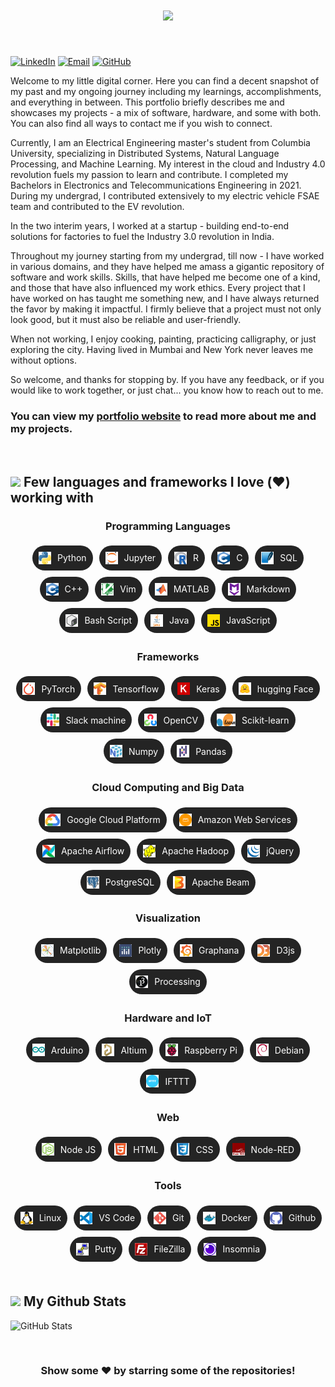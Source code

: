 
<div id="name">

<h1 align="center">
    <a href="https://git.io/typing-svg">
        <img src="https://readme-typing-svg.herokuapp.com/?lines=Hello,+There!+👋;नमस्ते+(Namaste);This+is+Harsh+BENAHALKAR;Nice+to+meet+you!&center=true&size=30&pause=1500&color=FFFFFF">
    </a>
</h1>

<br>

[![LinkedIn](https://img.shields.io/badge/LinkedIn-0077B5?style=for-the-badge&logo=linkedin&logoColor=white)](https://www.linkedin.com/in/harsh-benahalkar/)
[![Email](https://img.shields.io/badge/Email-D14836?style=for-the-badge&logo=gmail&logoColor=white)](mailto:hb2776@columbia.edu)
[![GitHub](https://img.shields.io/badge/GitHub-100000?style=for-the-badge&logo=github&logoColor=white)](https://github.com/benahalkar/)
</div>

<div id="about">

Welcome to my little digital corner. Here you can find a decent snapshot of my past and my ongoing journey including my learnings, accomplishments, and everything in between. This portfolio briefly describes me and showcases my projects - a mix of software, hardware, and some with both. You can also find all ways to contact me if you wish to connect.<br>

Currently, I am an Electrical Engineering master's student from Columbia University, specializing in Distributed Systems, Natural Language Processing, and Machine Learning. My interest in the cloud and Industry 4.0 revolution fuels my passion to learn and contribute. I completed my Bachelors in Electronics and Telecommunications Engineering in 2021. During my undergrad, I contributed extensively to my electric vehicle FSAE team and contributed to the EV revolution.<br>

In the two interim years, I worked at a startup - building end-to-end solutions for factories to fuel the Industry 3.0 revolution in India.<br> 

Throughout my journey starting from my undergrad, till now - I have worked in various domains, and they have helped me amass a gigantic repository of software and work skills. Skills, that have helped me become one of a kind, and those that have also influenced my work ethics. Every project that I have worked on has taught me something new, and I have always returned the favor by making it impactful. I firmly believe that a project must not only look good, but it must also be reliable and user-friendly.<br>  

When not working, I enjoy cooking, painting, practicing calligraphy, or just exploring the city. Having lived in Mumbai and New York never leaves me without options.<br>

So welcome, and thanks for stopping by. If you have any feedback, or if you would like to work together, or just chat... you know how to reach out to me.

</div>

<div id="links">

### You can view my <a href="https://benahalkar.github.io/" target="_blank">portfolio website</a> to read more about me and my projects.
</div>


<br>

<div id="skills_text">
    
## <img src="https://media2.giphy.com/media/QssGEmpkyEOhBCb7e1/giphy.gif?cid=ecf05e47a0n3gi1bfqntqmob8g9aid1oyj2wr3ds3mg700bl&rid=giphy.gif" width ="25"><b> Few languages and frameworks I love (❤️) working with</b>

</div>






<div align="center">

### Programming Languages
</div>

<div style="display: flex; flex-wrap: wrap; gap: 0px; justify-content: center; align-items: center;">
    <div style="display: inline-block; background-color:rgb(36, 36, 36); border-radius: 100px; padding: 5px 10px; margin: 5px; height: 30px;">
        <a href="https://www.python.org/" style="text-decoration: none; color: inherit; display: flex; align-items: center; height: 100%;">
            <img src="./images/python.png" alt="Python" style="width: 20px; height: 20px; margin-right: 10px;">
            <span style="color: rgb(255, 255, 255); font-size: 100%;">Python</span>
        </a>
    </div>
    <div style="display: inline-block; background-color:rgb(36, 36, 36); border-radius: 100px; padding: 5px 10px; margin: 5px; height: 30px;">
        <a href="https://jupyter.org/" style="text-decoration: none; color: inherit; display: flex; align-items: center; height: 100%;">
            <img src="./images/jupyter.png" alt="Jupyter" style="width: 20px; height: 20px; margin-right: 10px;">
            <span style="color: rgb(255, 255, 255); font-size: 100%;">Jupyter</span>
        </a>
    </div>
    <div style="display: inline-block; background-color:rgb(36, 36, 36); border-radius: 100px; padding: 5px 10px; margin: 5px; height: 30px;">
        <a href="https://www.r-project.org/" style="text-decoration: none; color: inherit; display: flex; align-items: center; height: 100%;">
            <img src="./images/R.png" alt="R" style="width: 20px; height: 20px; margin-right: 10px;">
            <span style="color: rgb(255, 255, 255); font-size: 100%;">R</span>
        </a>
    </div>
    <div style="display: inline-block; background-color:rgb(36, 36, 36); border-radius: 100px; padding: 5px 10px; margin: 5px; height: 30px;">
        <a href="https://www.cprogramming.com/" style="text-decoration: none; color: inherit; display: flex; align-items: center; height: 100%;">
            <img src="./images/c.png" alt="C" style="width: 20px; height: 20px; margin-right: 10px;">
            <span style="color: rgb(255, 255, 255); font-size: 100%;">C</span>
        </a>
    </div>
    <div style="display: inline-block; background-color:rgb(36, 36, 36); border-radius: 100px; padding: 5px 10px; margin: 5px; height: 30px;">
        <a href="https://www.mysql.com/" style="text-decoration: none; color: inherit; display: flex; align-items: center; height: 100%;">
            <img src="./images/sqlite.png" alt="SQL" style="width: 20px; height: 20px; margin-right: 10px;">
            <span style="color: rgb(255, 255, 255); font-size: 100%;">SQL</span>
        </a>
    </div>
    <div style="display: inline-block; background-color:rgb(36, 36, 36); border-radius: 100px; padding: 5px 10px; margin: 5px; height: 30px;">
        <a href="https://cplusplus.com/" style="text-decoration: none; color: inherit; display: flex; align-items: center; height: 100%;">
            <img src="./images/cpp.png" alt="Cpp" style="width: 20px; height: 20px; margin-right: 10px;">
            <span style="color: rgb(255, 255, 255); font-size: 100%;">C++</span>
        </a>
    </div>
    <div style="display: inline-block; background-color:rgb(36, 36, 36); border-radius: 100px; padding: 5px 10px; margin: 5px; height: 30px;">
        <a href="https://www.vim.org/" style="text-decoration: none; color: inherit; display: flex; align-items: center; height: 100%;">
            <img src="./images/vim.png" alt="Vim" style="width: 20px; height: 20px; margin-right: 10px;">
            <span style="color: rgb(255, 255, 255); font-size: 100%;">Vim</span>
        </a>
    </div>
    <div style="display: inline-block; background-color:rgb(36, 36, 36); border-radius: 100px; padding: 5px 10px; margin: 5px; height: 30px;">
        <a href="https://www.mathworks.com/products/matlab.html" style="text-decoration: none; color: inherit; display: flex; align-items: center; height: 100%;">
            <img src="./images/matlab.png" alt="MATLAB" style="width: 20px; height: 20px; margin-right: 10px;">
            <span style="color: rgb(255, 255, 255); font-size: 100%;">MATLAB</span>
        </a>
    </div>
    <div style="display: inline-block; background-color:rgb(36, 36, 36); border-radius: 100px; padding: 5px 10px; margin: 5px; height: 30px;">
        <a href="https://www.markdownguide.org/" style="text-decoration: none; color: inherit; display: flex; align-items: center; height: 100%;">
            <img src="./images/markdown.png" alt="Markdown" style="width: 20px; height: 20px; margin-right: 10px;">
            <span style="color: rgb(255, 255, 255); font-size: 100%;">Markdown</span>
        </a>
    </div>
    <div style="display: inline-block; background-color:rgb(36, 36, 36); border-radius: 100px; padding: 5px 10px; margin: 5px; height: 30px;">
        <a href="https://www.gnu.org/software/bash/" style="text-decoration: none; color: inherit; display: flex; align-items: center; height: 100%;">
            <img src="./images/bash.png" alt="Bash" style="width: 20px; height: 20px; margin-right: 10px;">
            <span style="color: rgb(255, 255, 255); font-size: 100%;">Bash Script</span>
        </a>
    </div>
    <div style="display: inline-block; background-color:rgb(36, 36, 36); border-radius: 100px; padding: 5px 10px; margin: 5px; height: 30px;">
        <a href="https://www.java.com/en/" style="text-decoration: none; color: inherit; display: flex; align-items: center; height: 100%;">
            <img src="./images/java.png" alt="Java" style="width: 20px; height: 20px; margin-right: 10px;">
            <span style="color: rgb(255, 255, 255); font-size: 100%;">Java</span>
        </a>
    </div>
    <div style="display: inline-block; background-color:rgb(36, 36, 36); border-radius: 100px; padding: 5px 10px; margin: 5px; height: 30px;">
        <a href="https://www.javascript.com/" style="text-decoration: none; color: inherit; display: flex; align-items: center; height: 100%;">
            <img src="./images/javascript.png" alt="JavaScript" style="width: 20px; height: 20px; margin-right: 10px;">
            <span style="color: rgb(255, 255, 255); font-size: 100%;">JavaScript</span>
        </a>
    </div>

</div>


<div align="center">

### Frameworks
</div>

<div style="display: flex; flex-wrap: wrap; gap: 0px; justify-content: center; align-items: center;">
    <div style="display: inline-block; background-color:rgb(36, 36, 36); border-radius: 100px; padding: 5px 10px; margin: 5px; height: 30px;">
        <a href="https://pytorch.org/" style="text-decoration: none; color: inherit; display: flex; align-items: center; height: 100%;">
            <img src="./images/pytorch.png" alt="PyTorch" style="width: 20px; height: 20px; margin-right: 10px;">
            <span style="color: rgb(255, 255, 255); font-size: 100%;">PyTorch</span>
        </a>
    </div>
    <div style="display: inline-block; background-color:rgb(36, 36, 36); border-radius: 100px; padding: 5px 10px; margin: 5px; height: 30px;">
        <a href="https://www.tensorflow.org/" style="text-decoration: none; color: inherit; display: flex; align-items: center; height: 100%;">
            <img src="./images/tensorflow.png" alt="Tensorflow" style="width: 20px; height: 20px; margin-right: 10px;">
            <span style="color: rgb(255, 255, 255); font-size: 100%;">Tensorflow</span>
        </a>
    </div>
    <div style="display: inline-block; background-color:rgb(36, 36, 36); border-radius: 100px; padding: 5px 10px; margin: 5px; height: 30px;">
        <a href="https://keras.io/" style="text-decoration: none; color: inherit; display: flex; align-items: center; height: 100%;">
            <img src="./images/keras.png" alt="Keras" style="width: 20px; height: 20px; margin-right: 10px;">
            <span style="color: rgb(255, 255, 255); font-size: 100%;">Keras</span>
        </a>
    </div>
    <div style="display: inline-block; background-color:rgb(36, 36, 36); border-radius: 100px; padding: 5px 10px; margin: 5px; height: 30px;">
        <a href="https://huggingface.co/" style="text-decoration: none; color: inherit; display: flex; align-items: center; height: 100%;">
            <img src="./images/huggingface.png" alt="HuggingFace" style="width: 20px; height: 20px; margin-right: 10px;">
            <span style="color: rgb(255, 255, 255); font-size: 100%;">hugging Face</span>
        </a>
    </div>
    <div style="display: inline-block; background-color:rgb(36, 36, 36); border-radius: 100px; padding: 5px 10px; margin: 5px; height: 30px;">
        <a href="https://dondebonair.github.io/slack-machine/" style="text-decoration: none; color: inherit; display: flex; align-items: center; height: 100%;">
            <img src="./images/slack.png" alt="SlackMachine" style="width: 20px; height: 20px; margin-right: 10px;">
            <span style="color: rgb(255, 255, 255); font-size: 100%;">Slack machine</span>
        </a>
    </div>
    <div style="display: inline-block; background-color:rgb(36, 36, 36); border-radius: 100px; padding: 5px 10px; margin: 5px; height: 30px;">
        <a href="https://opencv.org/" style="text-decoration: none; color: inherit; display: flex; align-items: center; height: 100%;">
            <img src="./images/opencv.png" alt="OpenCV" style="width: 20px; height: 20px; margin-right: 10px;">
            <span style="color: rgb(255, 255, 255); font-size: 100%;">OpenCV</span>
        </a>
    </div>
    <div style="display: inline-block; background-color:rgb(36, 36, 36); border-radius: 100px; padding: 5px 10px; margin: 5px; height: 30px;">
        <a href="https://scikit-learn.org/stable/" style="text-decoration: none; color: inherit; display: flex; align-items: center; height: 100%;">
            <img src="./images/scikit.png" alt="scikit-learn" style="width: 30px; height: 20px; margin-right: 10px;">
            <span style="color: rgb(255, 255, 255); font-size: 100%;">Scikit-learn</span>
        </a>
    </div>
    <div style="display: inline-block; background-color:rgb(36, 36, 36); border-radius: 100px; padding: 5px 10px; margin: 5px; height: 30px;">
        <a href="https://numpy.org/" style="text-decoration: none; color: inherit; display: flex; align-items: center; height: 100%;">
            <img src="./images/numpy.png" alt="numpy" style="width: 20px; height: 20px; margin-right: 10px;">
            <span style="color: rgb(255, 255, 255); font-size: 100%;">Numpy</span>
        </a>
    </div>
    <div style="display: inline-block; background-color:rgb(36, 36, 36); border-radius: 100px; padding: 5px 10px; margin: 5px; height: 30px;">
        <a href="https://pandas.pydata.org/" style="text-decoration: none; color: inherit; display: flex; align-items: center; height: 100%;">
            <img src="./images/pandas.png" alt="pandas" style="width: 20px; height: 20px; margin-right: 10px;">
            <span style="color: rgb(255, 255, 255); font-size: 100%;">Pandas</span>
        </a>
    </div>
</div>


<div align="center">

### Cloud Computing and Big Data
</div>

<div style="display: flex; flex-wrap: wrap; gap: 0px; justify-content: center; align-items: center;">
    <div style="display: inline-block; background-color:rgb(36, 36, 36); border-radius: 100px; padding: 5px 10px; margin: 5px; height: 30px;">
        <a href="https://cloud.google.com/" style="text-decoration: none; color: inherit; display: flex; align-items: center; height: 100%;">
            <img src="./images/gcp.webp" alt="GCP" style="width: 25px; height: 20px; margin-right: 10px;">
            <span style="color: rgb(255, 255, 255); font-size: 100%;">Google Cloud Platform</span>
        </a>
    </div>
    <div style="display: inline-block; background-color:rgb(36, 36, 36); border-radius: 100px; padding: 5px 10px; margin: 5px; height: 30px;">
        <a href="https://aws.amazon.com" style="text-decoration: none; color: inherit; display: flex; align-items: center; height: 100%;">
            <img src="./images/aws.png" alt="AWS" style="width: 20px; height: 20px; margin-right: 10px;">
            <span style="color: rgb(255, 255, 255); font-size: 100%;">Amazon Web Services</span>
        </a>
    </div>
    <div style="display: inline-block; background-color:rgb(36, 36, 36); border-radius: 100px; padding: 5px 10px; margin: 5px; height: 30px;">
        <a href="https://airflow.apache.org/" style="text-decoration: none; color: inherit; display: flex; align-items: center; height: 100%;">
            <img src="./images/airflow.png" alt="Airflow" style="width: 20px; height: 20px; margin-right: 10px;">
            <span style="color: rgb(255, 255, 255); font-size: 100%;">Apache Airflow</span>
        </a>
    </div>
    <div style="display: inline-block; background-color:rgb(36, 36, 36); border-radius: 100px; padding: 5px 10px; margin: 5px; height: 30px;">
        <a href="https://hadoop.apache.org/" style="text-decoration: none; color: inherit; display: flex; align-items: center; height: 100%;">
            <img src="./images/hadoop.svg" alt="Hadoop" style="width: 20px; height: 20px; margin-right: 10px;">
            <span style="color: rgb(255, 255, 255); font-size: 100%;">Apache Hadoop</span>
        </a>
    </div>
    <div style="display: inline-block; background-color:rgb(36, 36, 36); border-radius: 100px; padding: 5px 10px; margin: 5px; height: 30px;">
        <a href="https://jquery.com/" style="text-decoration: none; color: inherit; display: flex; align-items: center; height: 100%;">
            <img src="./images/jquery.png" alt="jQuery" style="width: 20px; height: 20px; margin-right: 10px;">
            <span style="color: rgb(255, 255, 255); font-size: 100%;">jQuery</span>
        </a>
    </div>
    <div style="display: inline-block; background-color:rgb(36, 36, 36); border-radius: 100px; padding: 5px 10px; margin: 5px; height: 30px;">
        <a href="https://www.postgresql.org/" style="text-decoration: none; color: inherit; display: flex; align-items: center; height: 100%;">
            <img src="./images/postgresql.png" alt="PostgreSQL" style="width: 20px; height: 20px; margin-right: 10px;">
            <span style="color: rgb(255, 255, 255); font-size: 100%;">PostgreSQL</span>
        </a>
    </div>
    <div style="display: inline-block; background-color:rgb(36, 36, 36); border-radius: 100px; padding: 5px 10px; margin: 5px; height: 30px;">
        <a href="https://beam.apache.org/" style="text-decoration: none; color: inherit; display: flex; align-items: center; height: 100%;">
            <img src="./images/apachebeam.png" alt="Beam" style="width: 20px; height: 20px; margin-right: 10px;">
            <span style="color: rgb(255, 255, 255); font-size: 100%;">Apache Beam</span>
        </a>
    </div>
</div>


<div align="center">

### Visualization
</div>

<div style="display: flex; flex-wrap: wrap; gap: 0px; justify-content: center; align-items: center;">
    <div style="display: inline-block; background-color:rgb(36, 36, 36); border-radius: 100px; padding: 5px 10px; margin: 5px; height: 30px;">
        <a href="https://matplotlib.org/" style="text-decoration: none; color: inherit; display: flex; align-items: center; height: 100%;">
            <img src="./images/matplotlib.png" alt="Matplotlib" style="width: 20px; height: 20px; margin-right: 10px;">
            <span style="color: rgb(255, 255, 255); font-size: 100%;">Matplotlib</span>
        </a>
    </div>
    <div style="display: inline-block; background-color:rgb(36, 36, 36); border-radius: 100px; padding: 5px 10px; margin: 5px; height: 30px;">
        <a href="https://plotly.com/" style="text-decoration: none; color: inherit; display: flex; align-items: center; height: 100%;">
            <img src="./images/plotly.png" alt="Plotly" style="width: 20px; height: 20px; margin-right: 10px;">
            <span style="color: rgb(255, 255, 255); font-size: 100%;">Plotly</span>
        </a>
    </div>
    <div style="display: inline-block; background-color:rgb(36, 36, 36); border-radius: 100px; padding: 5px 10px; margin: 5px; height: 30px;">
        <a href="https://grafana.com/" style="text-decoration: none; color: inherit; display: flex; align-items: center; height: 100%;">
            <img src="./images/grafana.png" alt="Grafana" style="width: 20px; height: 20px; margin-right: 10px;">
            <span style="color: rgb(255, 255, 255); font-size: 100%;">Graphana</span>
        </a>
    </div>
    <div style="display: inline-block; background-color:rgb(36, 36, 36); border-radius: 100px; padding: 5px 10px; margin: 5px; height: 30px;">
        <a href="https://d3js.org/" style="text-decoration: none; color: inherit; display: flex; align-items: center; height: 100%;">
            <img src="./images/d3js.png" alt="D3JS" style="width: 20px; height: 20px; margin-right: 10px;">
            <span style="color: rgb(255, 255, 255); font-size: 100%;">D3js</span>
        </a>
    </div>
    <div style="display: inline-block; background-color:rgb(36, 36, 36); border-radius: 100px; padding: 5px 10px; margin: 5px; height: 30px;">
        <a href="https://processing.org/" style="text-decoration: none; color: inherit; display: flex; align-items: center; height: 100%;">
            <img src="./images/processing.png" alt="Processing" style="width: 20px; height: 20px; margin-right: 10px;">
            <span style="color: rgb(255, 255, 255); font-size: 100%;">Processing</span>
        </a>
    </div>
</div>


<div align="center">

### Hardware and IoT
</div>

<div style="display: flex; flex-wrap: wrap; gap: 0px; justify-content: center; align-items: center;">
    <div style="display: inline-block; background-color:rgb(36, 36, 36); border-radius: 100px; padding: 5px 10px; margin: 5px; height: 30px;">
        <a href="https://www.arduino.cc/" style="text-decoration: none; color: inherit; display: flex; align-items: center; height: 100%;">
            <img src="./images/arduino.png" alt="Arduino" style="width: 20px; height: 20px; margin-right: 10px;">
            <span style="color: rgb(255, 255, 255); font-size: 100%;">Arduino</span>
        </a>
    </div>
    <div style="display: inline-block; background-color:rgb(36, 36, 36); border-radius: 100px; padding: 5px 10px; margin: 5px; height: 30px;">
        <a href="https://www.altium.com/" style="text-decoration: none; color: inherit; display: flex; align-items: center; height: 100%;">
            <img src="./images/altium.png" alt="Altium" style="width: 20px; height: 20px; margin-right: 10px;">
            <span style="color: rgb(255, 255, 255); font-size: 100%;">Altium</span>
        </a>
    </div>
    <div style="display: inline-block; background-color:rgb(36, 36, 36); border-radius: 100px; padding: 5px 10px; margin: 5px; height: 30px;">
        <a href="https://www.raspberrypi.com/" style="text-decoration: none; color: inherit; display: flex; align-items: center; height: 100%;">
            <img src="./images/rpi.png" alt="RaspberryPi" style="width: 20px; height: 20px; margin-right: 10px;">
            <span style="color: rgb(255, 255, 255); font-size: 100%;">Raspberry Pi</span>
        </a>
    </div>
    <div style="display: inline-block; background-color:rgb(36, 36, 36); border-radius: 100px; padding: 5px 10px; margin: 5px; height: 30px;">
        <a href="https://www.debian.org/" style="text-decoration: none; color: inherit; display: flex; align-items: center; height: 100%;">
            <img src="./images/debian.png" alt="Debian" style="width: 20px; height: 20px; margin-right: 10px;">
            <span style="color: rgb(255, 255, 255); font-size: 100%;">Debian</span>
        </a>
    </div>
    <div style="display: inline-block; background-color:rgb(36, 36, 36); border-radius: 100px; padding: 5px 10px; margin: 5px; height: 30px;">
        <a href="https://ifttt.com/" style="text-decoration: none; color: inherit; display: flex; align-items: center; height: 100%;">
            <img src="./images/ifttt.png" alt="IFTTT" style="width: 20px; height: 20px; margin-right: 10px;">
            <span style="color: rgb(255, 255, 255); font-size: 100%;">IFTTT</span>
        </a>
    </div>
</div>


<div align="center">

### Web
</div>

<div style="display: flex; flex-wrap: wrap; gap: 0px; justify-content: center; align-items: center;">
    <div style="display: inline-block; background-color:rgb(36, 36, 36); border-radius: 100px; padding: 5px 10px; margin: 5px; height: 30px;">
        <a href="https://nodejs.org/en" style="text-decoration: none; color: inherit; display: flex; align-items: center; height: 100%;">
            <img src="./images/nodejs.png" alt="NodeJS" style="width: 20px; height: 20px; margin-right: 10px;">
            <span style="color: rgb(255, 255, 255); font-size: 100%;">Node JS</span>
        </a>
    </div>
    <div style="display: inline-block; background-color:rgb(36, 36, 36); border-radius: 100px; padding: 5px 10px; margin: 5px; height: 30px;">
        <a href="https://www.w3.org/" style="text-decoration: none; color: inherit; display: flex; align-items: center; height: 100%;">
            <img src="./images/html.png" alt="HTML" style="width: 20px; height: 20px; margin-right: 10px;">
            <span style="color: rgb(255, 255, 255); font-size: 100%;">HTML</span>
        </a>
    </div>
    <div style="display: inline-block; background-color:rgb(36, 36, 36); border-radius: 100px; padding: 5px 10px; margin: 5px; height: 30px;">
        <a href="https://www.w3.org/" style="text-decoration: none; color: inherit; display: flex; align-items: center; height: 100%;">
            <img src="./images/css.png" alt="CSS" style="width: 20px; height: 20px; margin-right: 10px;">
            <span style="color: rgb(255, 255, 255); font-size: 100%;">CSS</span>
        </a>
    </div>
    <div style="display: inline-block; background-color:rgb(36, 36, 36); border-radius: 100px; padding: 5px 10px; margin: 5px; height: 30px;">
        <a href="https://nodered.org/" style="text-decoration: none; color: inherit; display: flex; align-items: center; height: 100%;">
            <img src="./images/nodered.svg" alt="Node-Red" style="width: 20px; height: 20px; margin-right: 10px;">
            <span style="color: rgb(255, 255, 255); font-size: 100%;">Node-RED</span>
        </a>
    </div>

</div>


<div align="center">

### Tools
</div>

<div style="display: flex; flex-wrap: wrap; gap: 0px; justify-content: center; align-items: center;">
    <div style="display: inline-block; background-color:rgb(36, 36, 36); border-radius: 100px; padding: 5px 10px; margin: 5px; height: 30px;">
        <a href="https://www.ibm.com/z/linux" style="text-decoration: none; color: inherit; display: flex; align-items: center; height: 100%;">
            <img src="./images/linux.png" alt="Linux" style="width: 20px; height: 20px; margin-right: 10px;">
            <span style="color: rgb(255, 255, 255); font-size: 100%;">Linux</span>
        </a>
    </div>
    <div style="display: inline-block; background-color:rgb(36, 36, 36); border-radius: 100px; padding: 5px 10px; margin: 5px; height: 30px;">
        <a href="https://code.visualstudio.com/" style="text-decoration: none; color: inherit; display: flex; align-items: center; height: 100%;">
            <img src="./images/vscode.png" alt="VScode" style="width: 20px; height: 20px; margin-right: 10px;">
            <span style="color: rgb(255, 255, 255); font-size: 100%;">VS Code</span>
        </a>
    </div>
    <div style="display: inline-block; background-color:rgb(36, 36, 36); border-radius: 100px; padding: 5px 10px; margin: 5px; height: 30px;">
        <a href="https://git-scm.com/" style="text-decoration: none; color: inherit; display: flex; align-items: center; height: 100%;">
            <img src="./images/git.png" alt="Git" style="width: 20px; height: 20px; margin-right: 10px;">
            <span style="color: rgb(255, 255, 255); font-size: 100%;">Git</span>
        </a>
    </div>
    <div style="display: inline-block; background-color:rgb(36, 36, 36); border-radius: 100px; padding: 5px 10px; margin: 5px; height: 30px;">
        <a href="https://www.docker.com/" style="text-decoration: none; color: inherit; display: flex; align-items: center; height: 100%;">
            <img src="./images/docker.png" alt="Docker" style="width: 20px; height: 20px; margin-right: 10px;">
            <span style="color: rgb(255, 255, 255); font-size: 100%;">Docker</span>
        </a>
    </div>
    <div style="display: inline-block; background-color:rgb(36, 36, 36); border-radius: 100px; padding: 5px 10px; margin: 5px; height: 30px;">
        <a href="https://github.com/" style="text-decoration: none; color: inherit; display: flex; align-items: center; height: 100%;">
            <img src="./images/github.png" alt="Github" style="width: 20px; height: 20px; margin-right: 10px;">
            <span style="color: rgb(255, 255, 255); font-size: 100%;">Github</span>
        </a>
    </div>
    <div style="display: inline-block; background-color:rgb(36, 36, 36); border-radius: 100px; padding: 5px 10px; margin: 5px; height: 30px;">
        <a href="https://www.putty.org/" style="text-decoration: none; color: inherit; display: flex; align-items: center; height: 100%;">
            <img src="./images/putty.png" alt="Putty" style="width: 20px; height: 20px; margin-right: 10px;">
            <span style="color: rgb(255, 255, 255); font-size: 100%;">Putty</span>
        </a>
    </div>
    <div style="display: inline-block; background-color:rgb(36, 36, 36); border-radius: 100px; padding: 5px 10px; margin: 5px; height: 30px;">
        <a href="https://filezilla-project.org/" style="text-decoration: none; color: inherit; display: flex; align-items: center; height: 100%;">
            <img src="./images/filezilla.png" alt="FileZilla" style="width: 20px; height: 20px; margin-right: 10px;">
            <span style="color: rgb(255, 255, 255); font-size: 100%;">FileZilla</span>
        </a>
    </div>
    <div style="display: inline-block; background-color:rgb(36, 36, 36); border-radius: 100px; padding: 5px 10px; margin: 5px; height: 30px;">
        <a href="https://insomnia.rest/" style="text-decoration: none; color: inherit; display: flex; align-items: center; height: 100%;">
            <img src="./images/insomnia.png" alt="Insomnia" style="width: 20px; height: 20px; margin-right: 10px;">
            <span style="color: rgb(255, 255, 255); font-size: 100%;">Insomnia</span>
        </a>
    </div>
</div>

<br>


## <img src="https://media.giphy.com/media/iY8CRBdQXODJSCERIr/giphy.gif" width="35"><b> My Github Stats </b>

<!-- Github Stats -->
<p align="left" style="display: flex; flex-wrap: wrap; gap: 10px;">
  <!-- GitHub Stats -->
  <img src="https://github-readme-stats.vercel.app/api?username=benahalkar&show_icons=true&count_private=true&include_all_commits=true&hide_rank=true&theme=github_dark&hide_border=true" alt="GitHub Stats" style="margin-right: 10px;" />

</p>

<br>

<div align="center">

### Show some ❤️ by starring some of the repositories!

</div>